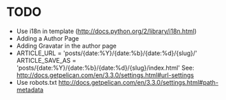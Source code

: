 TODO
====

- Use i18n in template (http://docs.python.org/2/library/i18n.html)
- Adding a Author Page
- Adding Gravatar in the author page
- ARTICLE\_URL = 'posts/{date:%Y}/{date:%b}/{date:%d}/{slug}/'
  ARTICLE\_SAVE\_AS = 'posts/{date:%Y}/{date:%b}/{date:%d}/{slug}/index.html'
  See: http://docs.getpelican.com/en/3.3.0/settings.html#url-settings
- Use robots.txt
  http://docs.getpelican.com/en/3.3.0/settings.html#path-metadata

